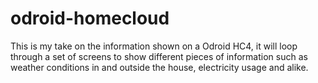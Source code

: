 # odroid-homecloud

This is my take on the information shown on a Odroid HC4, it will loop through a set of screens to show different
pieces of information such as weather conditions in and outside the house, electricity usage and alike.

